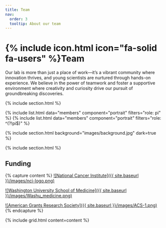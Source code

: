 ```yaml
---
title: Team
nav:
  order: 3
  tooltip: About our team
---
```


# {% include icon.html icon="fa-solid fa-users" %}Team

Our lab is more than just a place of work—it’s a vibrant community where innovation thrives, and young scientists are nurtured through hands-on experience. We believe in the power of teamwork and foster a supportive environment where creativity and curiosity drive our pursuit of groundbreaking discoveries.

{% include section.html %}

{% include list.html data="members" component="portrait" filters="role: pi" %}
{% include list.html data="members" component="portrait" filters="role: ^(?!pi$)" %}

{% include section.html background="images/background.jpg" dark=true %}

{% include section.html %}
## Funding

{% capture content %}
[![National Cancer Institute]({{ site.baseurl }}/images/nci-logo.png)](https://www.cancer.gov/)

[![Washington University School of Medicine]({{ site.baseurl }}/images/Washu_medicine.png)](https://medicine.wustl.edu/)

[![American Grants Research Society]({{ site.baseurl }}/images/ACS-1.png)](https://www.americanresearchgrants.org/)
{% endcapture %}

{% include grid.html content=content %}
